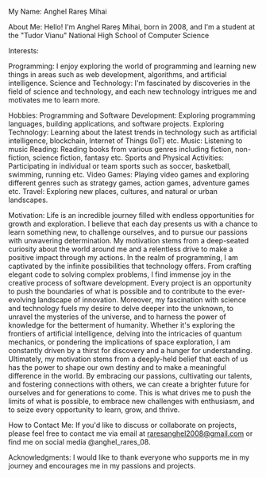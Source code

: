 My Name: Anghel Rareș Mihai

About Me:
Hello! I'm Anghel Rareș Mihai, born in 2008, and I'm a student at the "Tudor Vianu" National High School of Computer Science

Interests:

Programming: I enjoy exploring the world of programming and learning new things in areas such as web development, algorithms, and artificial intelligence.
Science and Technology: I'm fascinated by discoveries in the field of science and technology, and each new technology intrigues me and motivates me to learn more.

Hobbies:
Programming and Software Development: Exploring programming languages, building applications, and software projects.
Exploring Technology: Learning about the latest trends in technology such as artificial intelligence, blockchain, Internet of Things (IoT) etc.
Music: Listening to music
Reading: Reading books from various genres including fiction, non-fiction, science fiction, fantasy etc.
Sports and Physical Activities: Participating in individual or team sports such as soccer, basketball, swimming, running etc.
Video Games: Playing video games and exploring different genres such as strategy games, action games, adventure games etc.
Travel: Exploring new places, cultures, and natural or urban landscapes.

Motivation:
Life is an incredible journey filled with endless opportunities for growth and exploration. I believe that each day presents us with a chance to learn something new, to challenge ourselves, and to pursue our passions with unwavering determination. 
My motivation stems from a deep-seated curiosity about the world around me and a relentless drive to make a positive impact through my actions.
In the realm of programming, I am captivated by the infinite possibilities that technology offers. From crafting elegant code to solving complex problems, I find immense joy in the creative process of software development. 
Every project is an opportunity to push the boundaries of what is possible and to contribute to the ever-evolving landscape of innovation.
Moreover, my fascination with science and technology fuels my desire to delve deeper into the unknown, to unravel the mysteries of the universe, and to harness the power of knowledge for the betterment of humanity. 
Whether it's exploring the frontiers of artificial intelligence, delving into the intricacies of quantum mechanics, or pondering the implications of space exploration, I am constantly driven by a thirst for discovery and a hunger for understanding.
Ultimately, my motivation stems from a deeply-held belief that each of us has the power to shape our own destiny and to make a meaningful difference in the world. By embracing our passions, cultivating our talents, and fostering connections with others, we can create a brighter future for ourselves and for generations to come. This is what drives me to push the limits of what is possible, to embrace new challenges with enthusiasm, and to seize every opportunity to learn, grow, and thrive.

How to Contact Me:
If you'd like to discuss or collaborate on projects, please feel free to contact me via email at raresanghel2008@gmail.com or find me on social media @anghel_rares_08.

Acknowledgments:
I would like to thank everyone who supports me in my journey and encourages me in my passions and projects.
